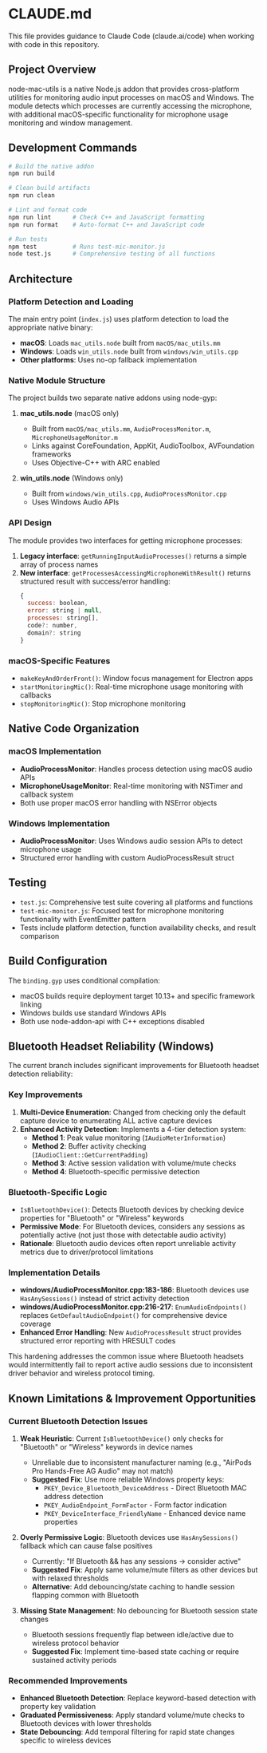 # CLAUDE.md

This file provides guidance to Claude Code (claude.ai/code) when working with code in this repository.

## Project Overview

node-mac-utils is a native Node.js addon that provides cross-platform utilities for monitoring audio input processes on macOS and Windows. The module detects which processes are currently accessing the microphone, with additional macOS-specific functionality for microphone usage monitoring and window management.

## Development Commands

```bash
# Build the native addon
npm run build

# Clean build artifacts
npm run clean

# Lint and format code
npm run lint      # Check C++ and JavaScript formatting
npm run format    # Auto-format C++ and JavaScript code

# Run tests
npm test          # Runs test-mic-monitor.js
node test.js      # Comprehensive testing of all functions
```

## Architecture

### Platform Detection and Loading
The main entry point (`index.js`) uses platform detection to load the appropriate native binary:
- **macOS**: Loads `mac_utils.node` built from `macOS/mac_utils.mm`
- **Windows**: Loads `win_utils.node` built from `windows/win_utils.cpp`
- **Other platforms**: Uses no-op fallback implementation

### Native Module Structure
The project builds two separate native addons using node-gyp:

1. **mac_utils.node** (macOS only)
   - Built from `macOS/mac_utils.mm`, `AudioProcessMonitor.m`, `MicrophoneUsageMonitor.m`
   - Links against CoreFoundation, AppKit, AudioToolbox, AVFoundation frameworks
   - Uses Objective-C++ with ARC enabled

2. **win_utils.node** (Windows only)
   - Built from `windows/win_utils.cpp`, `AudioProcessMonitor.cpp`
   - Uses Windows Audio APIs

### API Design
The module provides two interfaces for getting microphone processes:

1. **Legacy interface**: `getRunningInputAudioProcesses()` returns a simple array of process names
2. **New interface**: `getProcessesAccessingMicrophoneWithResult()` returns structured result with success/error handling:
   ```javascript
   {
     success: boolean,
     error: string | null,
     processes: string[],
     code?: number,
     domain?: string
   }
   ```

### macOS-Specific Features
- `makeKeyAndOrderFront()`: Window focus management for Electron apps
- `startMonitoringMic()`: Real-time microphone usage monitoring with callbacks
- `stopMonitoringMic()`: Stop microphone monitoring

## Native Code Organization

### macOS Implementation
- **AudioProcessMonitor**: Handles process detection using macOS audio APIs
- **MicrophoneUsageMonitor**: Real-time monitoring with NSTimer and callback system
- Both use proper macOS error handling with NSError objects

### Windows Implementation  
- **AudioProcessMonitor**: Uses Windows audio session APIs to detect microphone usage
- Structured error handling with custom AudioProcessResult struct

## Testing
- `test.js`: Comprehensive test suite covering all platforms and functions
- `test-mic-monitor.js`: Focused test for microphone monitoring functionality with EventEmitter pattern
- Tests include platform detection, function availability checks, and result comparison

## Build Configuration
The `binding.gyp` uses conditional compilation:
- macOS builds require deployment target 10.13+ and specific framework linking
- Windows builds use standard Windows APIs
- Both use node-addon-api with C++ exceptions disabled

## Bluetooth Headset Reliability (Windows)
The current branch includes significant improvements for Bluetooth headset detection reliability:

### Key Improvements
1. **Multi-Device Enumeration**: Changed from checking only the default capture device to enumerating ALL active capture devices
2. **Enhanced Activity Detection**: Implements a 4-tier detection system:
   - **Method 1**: Peak value monitoring (`IAudioMeterInformation`)
   - **Method 2**: Buffer activity checking (`IAudioClient::GetCurrentPadding`)  
   - **Method 3**: Active session validation with volume/mute checks
   - **Method 4**: Bluetooth-specific permissive detection

### Bluetooth-Specific Logic
- `IsBluetoothDevice()`: Detects Bluetooth devices by checking device properties for "Bluetooth" or "Wireless" keywords
- **Permissive Mode**: For Bluetooth devices, considers any sessions as potentially active (not just those with detectable audio activity)
- **Rationale**: Bluetooth audio devices often report unreliable activity metrics due to driver/protocol limitations

### Implementation Details
- **windows/AudioProcessMonitor.cpp:183-186**: Bluetooth devices use `HasAnySessions()` instead of strict activity detection
- **windows/AudioProcessMonitor.cpp:216-217**: `EnumAudioEndpoints()` replaces `GetDefaultAudioEndpoint()` for comprehensive device coverage
- **Enhanced Error Handling**: New `AudioProcessResult` struct provides structured error reporting with HRESULT codes

This hardening addresses the common issue where Bluetooth headsets would intermittently fail to report active audio sessions due to inconsistent driver behavior and wireless protocol timing.

## Known Limitations & Improvement Opportunities

### Current Bluetooth Detection Issues
1. **Weak Heuristic**: Current `IsBluetoothDevice()` only checks for "Bluetooth" or "Wireless" keywords in device names
   - Unreliable due to inconsistent manufacturer naming (e.g., "AirPods Pro Hands-Free AG Audio" may not match)
   - **Suggested Fix**: Use more reliable Windows property keys:
     - `PKEY_Device_Bluetooth_DeviceAddress` - Direct Bluetooth MAC address detection  
     - `PKEY_AudioEndpoint_FormFactor` - Form factor indication
     - `PKEY_DeviceInterface_FriendlyName` - Enhanced device name properties

2. **Overly Permissive Logic**: Bluetooth devices use `HasAnySessions()` fallback which can cause false positives
   - Currently: "If Bluetooth && has any sessions → consider active"
   - **Suggested Fix**: Apply same volume/mute filters as other devices but with relaxed thresholds
   - **Alternative**: Add debouncing/state caching to handle session flapping common with Bluetooth

3. **Missing State Management**: No debouncing for Bluetooth session state changes
   - Bluetooth sessions frequently flap between idle/active due to wireless protocol behavior
   - **Suggested Fix**: Implement time-based state caching or require sustained activity periods

### Recommended Improvements
- **Enhanced Bluetooth Detection**: Replace keyword-based detection with property key validation
- **Graduated Permissiveness**: Apply standard volume/mute checks to Bluetooth devices with lower thresholds
- **State Debouncing**: Add temporal filtering for rapid state changes specific to wireless devices